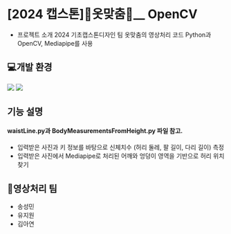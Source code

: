 # [2024 캡스톤]👕옷맞춤👖__ OpenCV
- 프로젝트 소개
      2024 기초캡스톤디자인 팀 옷맞춤의 영상처리 코드
      Python과 OpenCV, Mediapipe를 사용

## 💻개발 환경 
<img src="https://img.shields.io/badge/Python-3766AB?style=for-the-badge&logo=Python&logoColor=white"/> <img src="https://img.shields.io/badge/opencv-5C3EE8?style=for-the-badge&logo=opencv&logoColor=white"/>

## 기능 설명
#### waistLine.py과 BodyMeasurementsFromHeight.py 파일 참고.
- 입력받은 사진과 키 정보를 바탕으로 신체치수 (허리 둘레, 팔 길이, 다리 길이) 측정
- 입력받은 사진에서 Mediapipe로 처리된 어깨와 엉덩이 영역을 기반으로 허리 위치 찾기
## 👫영상처리 팀
- 송성민
- 유지원
- 김아연
